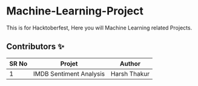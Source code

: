 # Machine-Learning-Project
This is for Hacktoberfest, Here you will Machine Learning related Projects.


## Contributors ✨

| SR No   | Projet | Author  |
| -------| -------- | ---------|
| 1 | IMDB Sentiment Analysis | Harsh Thakur |
